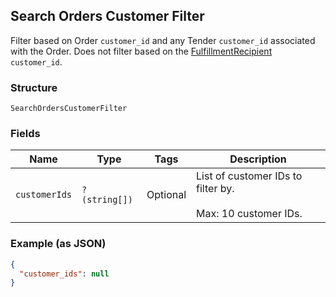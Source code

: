 ## Search Orders Customer Filter

Filter based on Order `customer_id` and any Tender `customer_id`
associated with the Order. Does not filter based on the
[FulfillmentRecipient](#type-orderfulfillmentrecipient) `customer_id`.

### Structure

`SearchOrdersCustomerFilter`

### Fields

| Name | Type | Tags | Description |
|  --- | --- | --- | --- |
| `customerIds` | `?(string[])` | Optional | List of customer IDs to filter by.<br><br>Max: 10 customer IDs. |

### Example (as JSON)

```json
{
  "customer_ids": null
}
```

